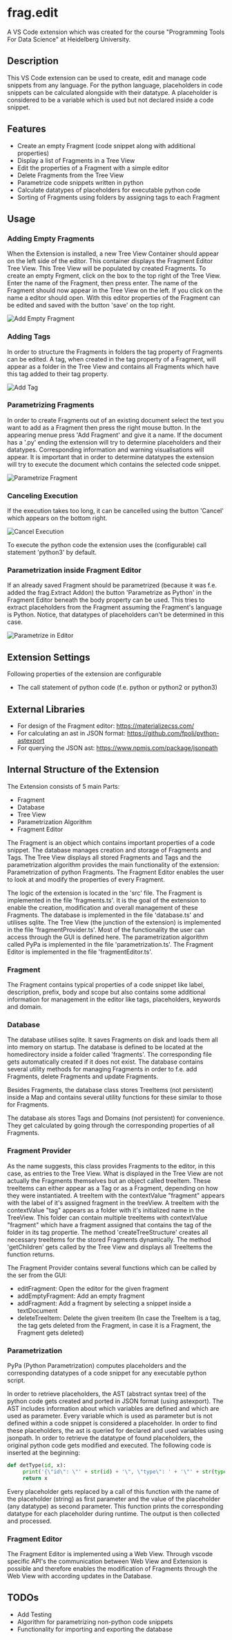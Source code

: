 # frag.edit

A VS Code extension which was created for the course "Programming Tools For Data Science" at Heidelberg University.

## Description

This VS Code extension can be used to create, edit and manage code snippets from any language. For the python language, placeholders in code snippets can be calculated alongside with their datatype.
A placeholder is considered to be a variable which is used but not declared inside a code snippet.

## Features

- Create an empty Fragment (code snippet along with additional properties)
- Display a list of Fragments in a Tree View
- Edit the properties of a Fragment with a simple editor
- Delete Fragments from the Tree View
- Parametrize code snippets written in python
- Calculate datatypes of placeholders for executable python code
- Sorting of Fragments using folders by assigning tags to each Fragment

## Usage

### Adding Empty Fragments
When the Extension is installed, a new Tree View Container should appear on the left side of the editor. This container displays the Fragment Editor Tree View. This Tree View will be populated by created Fragments. To create an empty Frgment, click on the box to the top right of the Tree View. Enter the name of the Fragment, then press enter. The name of the Fragment should now appear in the Tree View on the left. If you click on the name a editor should open. With this editor properties of the Fragment can be edited and saved with the button 'save' on the top right.

![Add Empty Fragment](https://j.gifs.com/4Q46g6.gif)

### Adding Tags

In order to structure the Fragments in folders the tag property of Fragments can be edited. A tag, when created in the tag property of a Fragment, will appear as a folder in the Tree View and contains all Fragments which have this tag added to their tag property.

![Add Tag](https://j.gifs.com/K1m8Kr.gif)

### Parametrizing Fragments

In order to create Fragments out of an existing document select the text you want to add as a Fragment then press the right mouse button. In the appearing menue press 'Add Fragment' and give it a name. If the document has a '.py' ending the extension will try to determine placeholders and their datatypes. Corresponding information and warning visualisations will appear. It is important that in order to determine datatypes the extension will try to execute the document which contains the selected code snippet.

![Parametrize Fragment](https://j.gifs.com/NLpONz.gif)

### Canceling Execution

If the execution takes too long, it can be cancelled using the button 'Cancel' which appears on the bottom right.

![Cancel Execution](https://j.gifs.com/q7DQJr.gif)

To execute the python code the extension uses the (configurable) call statement 'python3' by default.

### Parametrization inside Fragment Editor

If an already saved Fragment should be parametrized (because it was f.e. added the frag.Extract Addon) the button 'Parametrize as Python' in the Fragment Editor beneath the body property can be used. This tries to extract placeholders from the Fragment assuming the Fragment's language is Python. Notice, that datatypes of placeholders can't be determined in this case.

![Parametrize in Editor](https://j.gifs.com/4Q46E2.gif)


## Extension Settings

Following properties of the extension are configurable
- The call statement of python code (f.e. python or python2 or python3)

## External Libraries

- For design of the Fragment editor: https://materializecss.com/
- For calculating an ast in JSON format: https://github.com/fpoli/python-astexport
- For querying the JSON ast: https://www.npmjs.com/package/jsonpath

## Internal Structure of the Extension

The Extension consists of 5 main Parts:
- Fragment
- Database
- Tree View 
- Parametrization Algorithm
- Fragment Editor

The Fragment is an object which contains important properties of a code snippet. 
The database manages creation and storage of Fragments and Tags. The Tree View displays all stored Fragments and Tags and the parametrization algorithm provides the main functionality of the extension: Parametrization of python Fragments. The Fragment Editor enables the user to look at and modify the properties of every Fragment.

The logic of the extension is located in the 'src' file. The Fragment is implemented  in the file 'fragments.ts'. It is the goal of the extension to enable the creation, modification and overall management of these Fragments. The database is implemented in the file 'database.ts' and utilises sqlite. The Tree View (the junction of the extension) is implemented in the file 'fragmentProvider.ts'. Most of the functionality the user can access through the GUI is defined here. The parametrization algorithm called PyPa is implemented in the file 'parametrization.ts'. The Fragment Editor is implemented in the file 'fragmentEditor.ts'.

### Fragment
The Fragment contains typical properties of a code snippet like label, description, prefix, body and scope but also contains some additional information for management in the editor like tags, placeholders, keywords and domain.

### Database
The database utilises sqlite. It saves Fragments on disk and loads them all into memory on startup. The database is defined to be located at the homedirectory inside a folder called 'fragments'. The corresponding file gets automatically created if it does not exist. The database contains several utility methods for managing Fragments in order to f.e. add Fragments, delete Fragments and update Fragments.

Besides Fragments, the database class stores TreeItems (not persistent) inside a Map and contains several utility functions for these similar to those for Fragments.

The database als stores Tags and Domains (not persistent) for convenience. They get calculated by going through the corresponding properties of all Fragments.

### Fragment Provider
As the name suggests, this class provides Fragments to the editor, in this case, as entries to the Tree View. What is displayed in the Tree View are not actually the Fragments themselves but an object called treeItem. These treeItems can either appear as a Tag or as a Fragment, depending on how they were instantiated. A treeItem with the contextValue "fragment" appears with the label of it's assigned fragment in the treeView. A treeItem with the contextValue "tag" appears as a folder with it's initialized name in the TreeView. This folder can contain multiple treeItems with contextValue "fragment" which have a fragment assigned that contains the tag of the folder in its tag propertie. The method 'createTreeStructure' creates all necessary treeItems for the stored Fragments dynamically. The method 'getChildren' gets called by the Tree View and displays all TreeItems the function returns.

The Fragment Provider contains several functions which can be called by the ser from the GUI:
- editFragment: Open the editor for the given fragment
- addEmptyFragment: Add an empty fragment
- addFragment: Add a fragment by selecting a snippet inside a textDocument
- deleteTreeItem: Delete the given treeitem (In case the TreeItem is a tag, the tag gets deleted from the Fragment, in case it is a Fragment, the Fragment gets deleted)

### Parametrization
PyPa (Python Parametrization) computes placeholders and the corresponding datatypes of a code snippet for any executable python script.
 
In order to retrieve placeholders, the AST (abstract syntax tree) of the python code gets created and ported in JSON format (using astexport).
The AST includes information about which variables are defined and which are used as parameter.
Every variable which is used as parameter but is not defined within a code snippet is considered a placeholder.
In order to find these placeholders, the ast is queried for declared and used variables using jsonpath.
In order to retrieve the datatype of found placeholders, the original python code gets modified and executed.
The following code is inserted at the beginning:
```Python
def detType(id, x):
     print('{\"id\": \"' + str(id) + '\", \"type\": ' + '\"' + str(type(x)) + '\"' + '}')
     return x
```
Every placeholder gets replaced by a call of this function with the name of the placeholder (string) as first parameter and the value of the placeholder (any datatype) as second parameter.
This function prints the corresponding datatype for each placeholder during runtime. The output is then collected and processed.

### Fragment Editor
The Fragment Editor is implemented using a Web View. Through vscode specific API's the communication between Web View and Extension is possible and therefore enables the modification of Fragments through the Web View with according updates in the Database.

## TODOs

- Add Testing
- Algorithm for parametrizing non-python code snippets
- Functionality for importing and exporting the database

